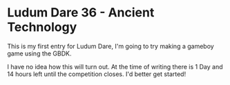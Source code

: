 # Ludum Dare 36 - Ancient Technology

This is my first entry for Ludum Dare, I'm going to try making a gameboy game using the GBDK.

I have no idea how this will turn out. At the time of writing there is 1 Day and 14 hours left until the competition closes. I'd better get started!
